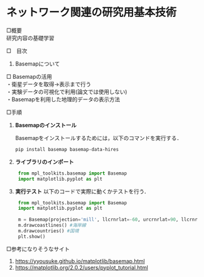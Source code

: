 # ネットワーク関連の研究用基本技術
□概要  
研究内容の基礎学習  

□　目次
1. Basemapについて

□ Basemapの活用  
・衛星データを取得→表示まで行う  
・実験データの可視化で利用(論文では使用しない)  
・Basemapを利用した地理的データの表示方法  
  


□手順

1. **Basemapのインストール**
   
   Basemapをインストールするためには，以下のコマンドを実行する． 

   ```bash
   pip install basemap basemap-data-hires

2. **ライブラリのインポート**
   ```python
    from mpl_toolkits.basemap import Basemap
    import matplotlib.pyplot as plt

3. **実行テスト** 
以下のコードで実際に動くかテストを行う．  
   ```python
    from mpl_toolkits.basemap import Basemap
    import matplotlib.pyplot as plt
    
    m = Basemap(projection='mill', llcrnrlat=-60, urcrnrlat=90, llcrnrlon=-180, urcrnrlon=180, resolution='c')
    m.drawcoastlines() #海岸線
    m.drawcountries() #国境
    plt.show()


□参考になりそうなサイト  
1. https://yyousuke.github.io/matplotlib/basemap.html  
2. https://matplotlib.org/2.0.2/users/pyplot_tutorial.html  
